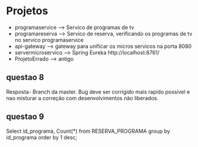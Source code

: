 # Projetos

  - programaservice --> Servico de programas de tv
  - programareserva --> Servico de reserva, verificando os programas de tv no servico programaservice
  - api-gateway --> gateway para unificar os micros servicos na porta 8080
  - servermicroservico --> Spring Eureka http://localhost:8761/
  - ProjetoErrado --> antigo


## questao 8
  Resposta- Branch da master. Bug deve ser corrigido mais rapido possivel e nao misturar a correção com desenvolvimentos não liberados.
  
## questao 9
   Select id_programa, Count(*) from RESERVA_PROGRAMA group by id_programa order by 1 desc; 
   

